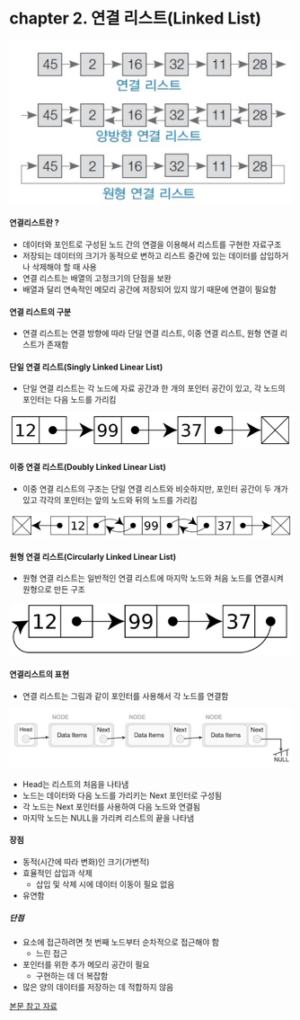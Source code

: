 # chapter 2. 연결 리스트(Linked List)

![linkedlist](https://github.com/BangYunseo/TIL/blob/main/ComputerScience/Data%20Structure/%20Image/ch02/linkedlist.PNG)

#### 연결리스트란 ? 
* 데이터와 포인트로 구성된 노드 간의 연결을 이용해서 리스트를 구현한 자료구조
* 저장되는 데이터의 크기가 동적으로 변하고 리스트 중간에 있는 데이터를 삽입하거나 삭제해야 할 때 사용
* 연결 리스트는 배열의 고정크기의 단점을 보완
* 배열과 달리 연속적인 메모리 공간에 저장되어 있지 않기 때문에 연결이 필요함
    
#### 연결 리스트의 구분  
* 연결 리스트는 연결 방향에 따라 단일 연결 리스트, 이중 연결 리스트, 원형 연결 리스트가 존재함

#### 단일 연결 리스트(Singly Linked Linear List)
* 단일 연결 리스트는 각 노드에 자료 공간과 한 개의 포인터 공간이 있고, 각 노드의 포인터는 다음 노드를 가리킴

![Singly](https://github.com/BangYunseo/TIL/blob/main/ComputerScience/Data%20Structure/%20Image/ch02/Singly.PNG)

#### 이중 연결 리스트(Doubly Linked Linear List)
* 이중 연결 리스트의 구조는 단일 연결 리스트와 비슷하지만, 포인터 공간이 두 개가 있고 각각의 포인터는 앞의 노드와 뒤의 노드를 가리킴
    
![Doubly](https://github.com/BangYunseo/TIL/blob/main/ComputerScience/Data%20Structure/%20Image/ch02/Doubly.PNG)

#### 원형 연결 리스트(Circularly Linked Linear List)
* 원형 연결 리스트는 일반적인 연결 리스트에 마지막 노드와 처음 노드를 연결시켜 원형으로 만든 구조 

![Circularly](https://github.com/BangYunseo/TIL/blob/main/ComputerScience/Data%20Structure/%20Image/ch02/Circularly.PNG)

#### 연결리스트의 표현
* 연결 리스트는 그림과 같이 포인터를 사용해서 각 노드를 연결함

![linkedlist2](https://github.com/BangYunseo/TIL/blob/main/ComputerScience/Data%20Structure/%20Image/ch02/linkedlist2.PNG)

* Head는 리스트의 처음을 나타냄
* 노드는 데이터와 다음 노드를 가리키는 Next 포인터로 구성됨
* 각 노드는 Next 포인터를 사용하여 다음 노드와 연결됨
* 마지막 노드는 NULL을 가리켜 리스트의 끝을 나타냄
        
#### 장점 
* 동적(시간에 따라 변화)인 크기(가변적)
* 효율적인 삽입과 삭제 
  * 삽입 및 삭제 시에 데이터 이동이 필요 없음
* 유연함
    
##### 단점
* 요소에 접근하려면 첫 번째 노드부터 순차적으로 접근해야 함
  * 느린 접근
* 포인터를 위한 추가 메모리 공간이 필요
  * 구현하는 데 더 복잡함 
* 많은 양의 데이터를 저장하는 데 적합하지 않음


[본문 참고 자료](https://yoongrammer.tistory.com/44?category=956616)
